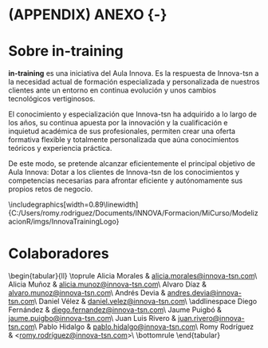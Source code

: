# (APPENDIX) ANEXO {-} 


# Sobre in-training 

**in-training** es una iniciativa del Aula Innova. Es la respuesta de Innova-tsn a la necesidad actual de formación especializada y personalizada de nuestros clientes ante un entorno en continua evolución y unos cambios tecnológicos vertiginosos.

El conocimiento y especialización que Innova-tsn ha adquirido a lo largo de los años, su continua apuesta por la innovación y la cualificación e inquietud académica de sus profesionales, permiten crear una oferta formativa flexible y totalmente personalizada que aúna conocimientos teóricos y experiencia práctica.

De este modo, se pretende alcanzar eficientemente el principal objetivo de Aula Innova: Dotar a los clientes de Innova-tsn de los conocimientos y competencias necesarias para afrontar eficiente y autónomamente sus propios retos de negocio.



\includegraphics[width=0.89\linewidth]{C:/Users/romy.rodriguez/Documents/INNOVA/Formacion/MiCurso/ModelizacionR/imgs/InnovaTrainingLogo} 


 

# Colaboradores 




\begin{tabular}{ll}
\toprule
Alicia Morales & <alicia.morales@innova-tsn.com>\\
Alicia Muñoz & <alicia.munoz@innova-tsn.com>\\
Alvaro Díaz & <alvaro.munoz@innova-tsn.com>\\
Andrés Devia & <andres.devia@innova-tsn.com>\\
Daniel Vélez & <daniel.velez@innova-tsn.com>\\
\addlinespace
Diego Fernández & <diego.fernandez@innova-tsn.com>\\
Jaume Puigbó & <jaume.puigbo@innova-tsn.com>\\
Juan Luis Rivero & <juan.rivero@innova-tsn.com>\\
Pablo Hidalgo & <pablo.hidalgo@innova-tsn.com>\\
Romy Rodríguez & <romy.rodríguez@innova-tsn.com>\\
\bottomrule
\end{tabular}
